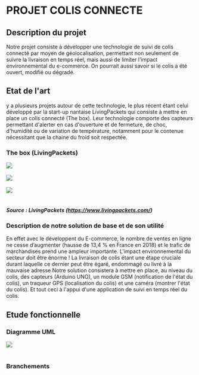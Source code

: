 # PROJET COLIS CONNECTE

## Description du projet 

Notre projet consiste à développer une  technologie de suivi de colis connecté par moyen de géolocalisation, permettant non seulement de suivre la livraison en temps réel, mais aussi de limiter l’impact environnemental du e-commerce. On pourrait aussi savoir si le colis a été ouvert, modifié ou dégradé.

## Etat de l'art 
 y a plusieurs projets autour de cette technologie, le plus récent  étant celui développé par la  start-up nantaise LivingPackets qui consiste à mettre en place un colis connecté (The box). Leur technologie comporte des capteurs permettant d'alerter en cas d'ouverture et de fermeture, de choc, d'humidité ou de variation de température, notamment pour le contenue nécessitant que la chaine du froid soit respectée.

### The box (LivingPackets)
<img src="https://github.com/institut-galilee/2020-smart-box/blob/master/doc/pictures/colis.jpg"/>
<br></br>
<img src="https://github.com/institut-galilee/2020-smart-box/blob/master/doc/pictures/boite.jpeg"/>
<br></br>
<img src="https://github.com/institut-galilee/2020-smart-box/blob/master/doc/pictures/tel.jpg"/>
<br></br>

##### Source : LivingPackets (https://www.livingpackets.com/)

### Description de notre solution de base et de son utilité
En effet avec le développent du E-commerce, le nombre de ventes en ligne ne cesse d’augmenter (hausse de 13,4 % en France en 2018) et le trafic de marchandises prend une ampleur importante.
L'impact environnemental du secteur doit être énorme !
La livraison de colis étant une étape cruciale durant laquelle ce dernier peut être égaré, endommagé ou livré à la mauvaise adresse
Notre solution consistera à mettre en place, au niveau du colis, des capteurs (Arduino UNO), un module GSM (notification de l'état du colis), un traqueur GPS (localisation du colis) et une caméra (montrer l'état du colis).
Et tout ceci à l'appui d'une application de suivi en temps réel du colis. 

## Etude fonctionnelle 

### Diagramme UML
<img src="https://github.com/institut-galilee/2020-smart-box/blob/master/doc/pictures/Colis_connect%C3%A9.jpg"/>
<br></br>

### Branchements 

<img src=""/>
<br></br>

